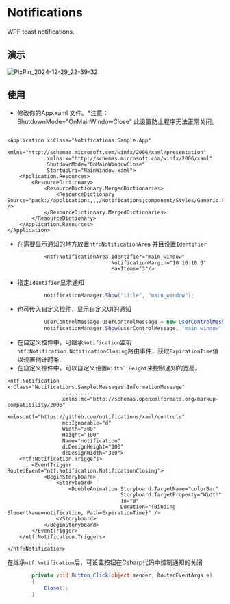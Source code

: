 # Notifications
WPF toast notifications.

## 演示
![PixPin_2024-12-29_22-39-32](https://github.com/user-attachments/assets/9fb6bb0e-64d7-4877-9a9d-bb801d26b328)


## 使用
* 修改你的App.xaml 文件。*注意：ShutdownMode="OnMainWindowClose" 此设置防止程序无法正常关闭。
```xaml

<Application x:Class="Notifications.Sample.App"
             xmlns="http://schemas.microsoft.com/winfx/2006/xaml/presentation"
             xmlns:x="http://schemas.microsoft.com/winfx/2006/xaml"
             ShutdownMode="OnMainWindowClose"
             StartupUri="MainWindow.xaml">
    <Application.Resources>
        <ResourceDictionary>
            <ResourceDictionary.MergedDictionaries>
                <ResourceDictionary Source="pack://application:,,,/Notifications;component/Styles/Generic.xaml" />
            </ResourceDictionary.MergedDictionaries>
        </ResourceDictionary>
    </Application.Resources>
</Application>

```

* 在需要显示通知的地方放置`ntf:NotificationArea` 并且设置`Identifier`

```xaml
            <ntf:NotificationArea Identifier="main_window"
                                  NotificationMargin="10 10 10 0"
                                  MaxItems="3"/>

```


* 指定`Identifier`显示通知
```csharp
            notificationManager.Show("title", "main_window");
```
* 也可传入自定义控件，显示自定义UI的通知

```csharp
            UserControlMessage userControlMessage = new UserControlMessage();
            notificationManager.Show(userControlMessage, "main_window",false);
```



* 在自定义控件中，可继承`Notification`监听`ntf:Notification.NotificationClosing`路由事件，获取`ExpirationTime`值以设置倒计时条.
 * 在自定义控件中，可以自定义设置`Width``Height`来控制通知的宽高。
```xaml
<ntf:Notification x:Class="Notifications.Sample.Messages.InformationMessage"
                  ............
                  xmlns:mc="http://schemas.openxmlformats.org/markup-compatibility/2006"
                  xmlns:ntf="https://github.com/notifications/xaml/controls"
                  mc:Ignorable="d"
                  Width="300"
                  Height="100"
                  Name="notification"
                  d:DesignHeight="100"
                  d:DesignWidth="300">
    <ntf:Notification.Triggers>
        <EventTrigger RoutedEvent="ntf:Notification.NotificationClosing">
            <BeginStoryboard>
                <Storyboard>
                    <DoubleAnimation Storyboard.TargetName="colorBar"
                                     Storyboard.TargetProperty="Width"
                                     To="0"
                                     Duration="{Binding ElementName=notification, Path=ExpirationTime}" />
                </Storyboard>
            </BeginStoryboard>
        </EventTrigger>
    </ntf:Notification.Triggers>
    ............
</ntf:Notification>

```
在继承`ntf:Notification`后，可设置按钮在Csharp代码中控制通知的关闭

```csharp
        private void Button_Click(object sender, RoutedEventArgs e)
        {
            Close();
        }

```





